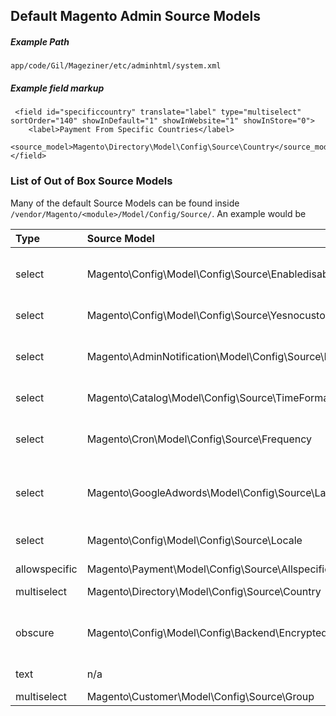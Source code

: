 



## Default Magento Admin Source Models

##### Example Path
`app/code/Gil/Mageziner/etc/adminhtml/system.xml`

##### Example field markup

```
 <field id="specificcountry" translate="label" type="multiselect" sortOrder="140" showInDefault="1" showInWebsite="1" showInStore="0">
    <label>Payment From Specific Countries</label>
    <source_model>Magento\Directory\Model\Config\Source\Country</source_model>
</field>
```

### List of Out of Box Source Models

Many of the default Source Models can be found inside ` /vendor/Magento/<module>/Model/Config/Source/`. An example would be 

| Type | Source Model | Description |
| :--- | :--- | :--- |
| select | Magento\Config\Model\Config\Source\Enabledisable | Yes or No Select. Used for enable or disable values. Saved as 0 or 1 in database. |
| select | Magento\Config\Model\Config\Source\Yesnocustom | Same as Yes/No with a  Custom option |
| select | Magento\AdminNotification\Model\Config\Source\Frequency | that is used in notifications and enables us to select frequency \(every 1, 2, 6, 12, 24 hours\) |
| select | Magento\Catalog\Model\Config\Source\TimeFormat | that enables us to set the time format (12h / 24h) |
| select | Magento\Cron\Model\Config\Source\Frequency | that enables us to choose from `Daily/Weekly/Monthly` (in the database it’s saved as D/W/M respectively) |
| select | Magento\GoogleAdwords\Model\Config\Source\Language | that enables saving a 2-letter code of a given language in the ISO 639-1 format \(e.g. en\) |
| select | Magento\Config\Model\Config\Source\Locale | that acts similarly to the above one, but it pertains a locale code \(e.g. en\_US\) |
| allowspecific | Magento\Payment\Model\Config\Source\Allspecificcountries | List of Countries |
| multiselect | Magento\Directory\Model\Config\Source\Country | List all countries and select applicable ones | 
| obscure | Magento\Config\Model\Config\Backend\Encrypted | Saved value is show with *. Useful for API keys or Passwords. Encrypted on backend |
| text | n/a | Simple text field entry. No source model needed.
| multiselect | Magento\Customer\Model\Config\Source\Group | Select customer groups
